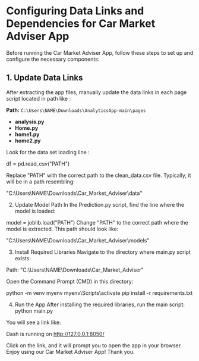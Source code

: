# Configuring Data Links and Dependencies for Car Market Adviser App

Before running the Car Market Adviser App, follow these steps to set up and configure the necessary components:

## 1. Update Data Links

After extracting the app files, manually update the data links in each page script located in path like :

**Path:** `C:\Users\NAME\Downloads\AnalyticsApp-main\pages`

- **analysis.py**
- **Home.py**
- **home1.py**
- **home2.py**

Look for the data set loading line :

df = pd.read_csv("PATH")

Replace "PATH" with the correct path to the clean_data.csv file. Typically, it will be in a path resembling:

"C:\Users\NAME\Downloads\Car_Market_Adviser\data"

2. Update Model Path
In the Prediction.py script, find the line where the model is loaded:

model = joblib.load("PATH")
Change "PATH" to the correct path where the model is extracted. This path should look like:

"C:\Users\NAME\Downloads\Car_Market_Adviser\models"

3. Install Required Libraries
Navigate to the directory where main.py script exists:

Path: "C:\Users\NAME\Downloads\Car_Market_Adviser\"

Open the Command Prompt (CMD) in this directory:

python -m venv myenv
myenv\Scripts\activate
pip install -r requirements.txt

4. Run the App
After installing the required libraries, run the main script:
python main.py

You will see a link like:

Dash is running on http://127.0.0.1:8050/

Click on the link, and it will prompt you to open the app in your browser. Enjoy using our Car Market Adviser App! Thank you.
